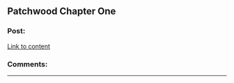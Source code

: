 ## Patchwood Chapter One

### Post:

[Link to content](https://www.vanessamcmouse.com/patchwoodbook)

### Comments:

---

